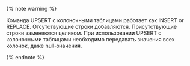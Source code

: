 {% note warning  %}

Команда UPSERT с колоночными таблицами работает как INSERT or REPLACE. Отсутствующие строки добавляются. Присутствующие строки заменяются целиком. При использовании UPSERT с колоночными таблицами необходимо передавать значения всех колонок, даже null-значения.

{% endnote %}

